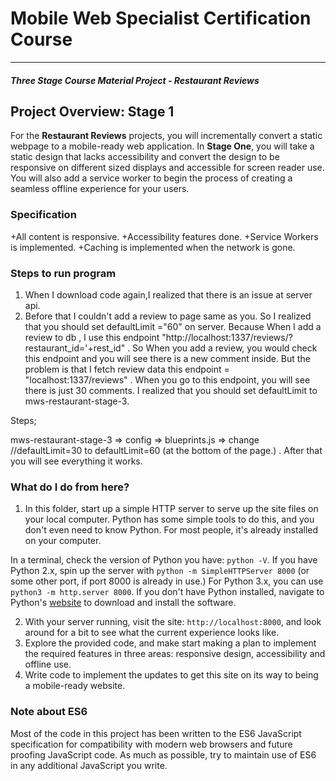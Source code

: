 # Mobile Web Specialist Certification Course
---
#### _Three Stage Course Material Project - Restaurant Reviews_

## Project Overview: Stage 1

For the **Restaurant Reviews** projects, you will incrementally convert a static webpage to a mobile-ready web application. In **Stage One**, you will take a static design that lacks accessibility and convert the design to be responsive on different sized displays and accessible for screen reader use. You will also add a service worker to begin the process of creating a seamless offline experience for your users.

### Specification

+All content is responsive.
+Accessibility features done.
+Service Workers is implemented.
+Caching is implemented when the network is gone.


### Steps to run program

1. When I download code again,I realized that there is an issue at server api.
2. Before that I couldn't add a review to page same as you. So I realized that you should set defaultLimit ="60" on server.
Because When I add a review to db , I use this endpoint  "http://localhost:1337/reviews/?restaurant_id='+rest_id" . So When you add a review, you would check this endpoint and you will see there is a new comment inside. But the problem is that I fetch review data this endpoint = "localhost:1337/reviews" .
When you go to this endpoint, you will see there is just 30 comments. I realized that you should set defaultLimit to mws-restaurant-stage-3.

Steps;

mws-restaurant-stage-3 => config => blueprints.js => change //defaultLimit=30 to defaultLimit=60 (at the bottom of the page.) .  After that you will see everything it works.

### What do I do from here?

1. In this folder, start up a simple HTTP server to serve up the site files on your local computer. Python has some simple tools to do this, and you don't even need to know Python. For most people, it's already installed on your computer. 

In a terminal, check the version of Python you have: `python -V`. If you have Python 2.x, spin up the server with `python -m SimpleHTTPServer 8000` (or some other port, if port 8000 is already in use.) For Python 3.x, you can use `python3 -m http.server 8000`. If you don't have Python installed, navigate to Python's [website](https://www.python.org/) to download and install the software.

2. With your server running, visit the site: `http://localhost:8000`, and look around for a bit to see what the current experience looks like.
3. Explore the provided code, and make start making a plan to implement the required features in three areas: responsive design, accessibility and offline use.
4. Write code to implement the updates to get this site on its way to being a mobile-ready website.

### Note about ES6

Most of the code in this project has been written to the ES6 JavaScript specification for compatibility with modern web browsers and future proofing JavaScript code. As much as possible, try to maintain use of ES6 in any additional JavaScript you write. 



